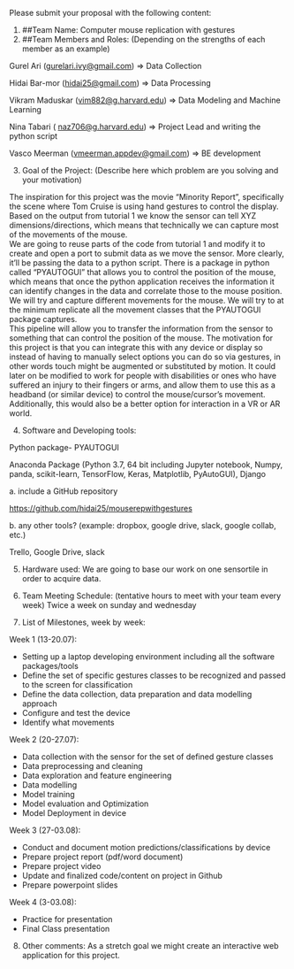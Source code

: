 Please submit your proposal with the following content:
1. ##Team Name:
Computer mouse replication with gestures
2. ##Team Members and Roles: (Depending on the strengths of each member as an example)

Gurel Ari (gurelari.ivy@gmail.com) => Data Collection

Hidai Bar-mor (hidai25@gmail.com) => Data Processing

Vikram Maduskar (vim882@g.harvard.edu) => Data Modeling and Machine Learning

Nina Tabari ( naz706@g.harvard.edu) => Project Lead and writing the python script

Vasco Meerman (vmeerman.appdev@gmail.com) => BE development  

3. Goal of the Project: (Describe here which problem are you solving and your motivation)

The inspiration for this project was the movie “Minority Report”, specifically the scene where Tom Cruise is using hand gestures to control the display.
Based on the output from tutorial 1 we know the sensor can tell XYZ dimensions/directions, which means that technically we can capture most of the movements of the mouse.  
We are going to reuse parts of the code from tutorial 1 and modify it to create and open a port to submit data as we move the sensor. More clearly, it’ll be passing the data to a python script. There is a package in python called “PYAUTOGUI” that allows you to control the position of the mouse, which means that once the python application receives the information it can identify changes in the data and correlate those to the mouse position. We will try and capture different movements for the mouse. We will try to at the minimum replicate all the movement classes that the PYAUTOGUI package captures.  
This pipeline will allow you to transfer the information from the sensor to something that can control the position of the mouse. The motivation for this project is that you can integrate this with any device or display so instead of having to manually select options you can do so via gestures, in other words touch might be augmented or substituted by motion. It could later on be modified to work for people with disabilities or ones who have suffered an injury to their fingers or arms, and allow them to use this as a headband (or similar device) to control the mouse/cursor’s movement.  
Additionally, this would also be a better option for interaction in a VR or AR world.


4. Software and Developing tools:

Python package- PYAUTOGUI

Anaconda Package (Python 3.7, 64 bit including Jupyter notebook, Numpy, panda, scikit-learn, TensorFlow, Keras, Matplotlib, PyAutoGUI), Django

a. include a GitHub repository

https://github.com/hidai25/mouserepwithgestures

b. any other tools? (example: dropbox, google drive, slack, google collab, etc.)

Trello, Google Drive, slack

5. Hardware used:
We are going to base our work on one sensortile in order to acquire data.

6. Team Meeting Schedule: (tentative hours to meet with your team every week)
Twice a week on sunday and wednesday

7. List of Milestones, week by week:

Week 1 (13-20.07):  

* Setting up a laptop developing environment including all the software packages/tools
* Define the set of specific gestures classes to be recognized and passed to the screen for classification
* Define the data collection, data preparation and data modelling approach
* Configure and test the device
* Identify what movements

Week 2 (20-27.07):

* Data collection with the sensor for the set of defined gesture classes
* Data preprocessing and cleaning
* Data exploration and feature engineering
* Data modelling
* Model training
* Model evaluation and Optimization
* Model Deployment in device  

Week 3 (27-03.08):

* Conduct and document motion predictions/classifications by device
* Prepare project report (pdf/word document)
* Prepare project video
* Update and finalized code/content on project in Github
* Prepare powerpoint slides

Week 4 (3-03.08):

* Practice for presentation
* Final Class presentation

8. Other comments:
As a stretch goal we might create an interactive web application for this project.
